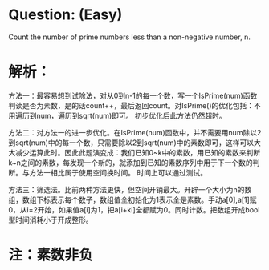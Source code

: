 # Question: (Easy)

Count the number of prime numbers less than a non-negative number, n.

# 解析：

方法一：最容易想到试除法，对从0到n-1的每一个数，写一个IsPrime(num)函数判读是否为素数，是的话count++，最后返回count。对IsPrime()的优化包括：不用遍历到num，遍历到sqrt(num)即可。
初步优化后此方法仍然超时。

方法二：对方法一的进一步优化。在IsPrime(num)函数中，并不需要用num除以2到sqrt(num)中的每一个数，只需要除以2到sqrt(num)中的素数即可，这样可以大大减少运算此时。因此此题演变成：我们已知0\~k中的素数，用已知的素数来判断k~n之间的素数，每发现一个新的，就添加到已知的素数序列中用于下一个数的判断。与方法一相比属于使用空间换时间。
时间上可以通过测试。

方法三：筛选法。比前两种方法更快，但空间开销最大。开辟一个大小为n的数组，数组下标表示每个数子，数组值全初始化为1表示全是素数。手动a[0],a[1]赋0，从i=2开始，如果值a[i]为1，把a[i+ki]全都赋为0。同时计数。把数组开成bool型时间消耗小于开成整形。


# 注：素数非负